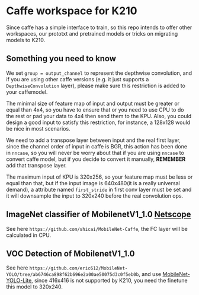 Caffe workspace for K210
======

Since caffe has a simple interface to train, so this repo intends to offer other workspaces, our prototxt and pretrained models or tricks on migrating models to K210.

## Something you need to know
We set `group = output_channel` to represent the depthwise convolution, and if you are using other caffe versions (e.g. it just supports a `DepthwiseConvolution` layer), please make sure this restriction is added to your caffemodel.

The minimal size of feature map of input and output must be greater or equal than 4x4, so you have to ensure that or you need to use CPU to do the rest or pad your data to 4x4 then send them to the KPU. Also, you could design a good input to satisfy this restriction, for instance, a 128x128 would be nice in most scenarios.

We need to add a transpose layer between input and the real first layer, since the channel order of input in caffe is BGR, this action has been done in `nncase`, so you will never be worry about that if you are using `nncase` to convert caffe model, but if you decide to convert it manually, **REMEMBER** add that transpose layer.

The maximum input of KPU is 320x256, so your feature map must be less or equal than that, but if the input image is 640x480(it is a really universal demand), a attribute named `first_stride` in first conv layer must be set and it will downsample the input to 320x240 before the real convolution ops.


## ImageNet classifier of MobilenetV1\_1.0 [Netscope](http://dgschwend.github.io/netscope/#/gist/5377367f56a14ffcf870fd77ff439a94)
See here `https://github.com/shicai/MobileNet-Caffe`, the FC layer will be calculated in CPU.

## VOC Detection of MobilenetV1\_1.0
See here `https://github.com/eric612/MobileNet-YOLO/tree/ab6746ca898f62b696e2a00ae50075d3c0f5eb0b`, and use [MobileNet-YOLO-Lite](https://github.com/eric612/MobileNet-YOLO/tree/ab6746ca898f62b696e2a00ae50075d3c0f5eb0b/models/yolov2), since 416x416 is not supported by K210, you need the finetune this model to 320x240.
